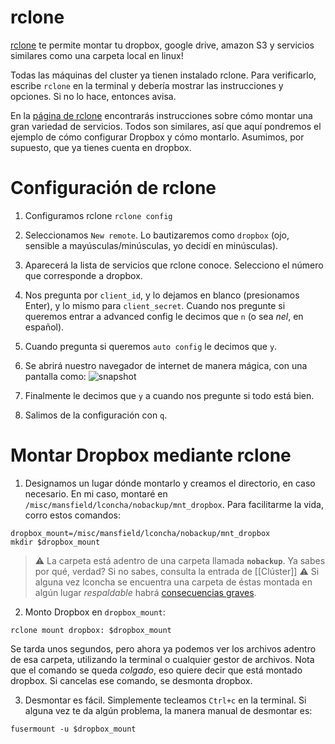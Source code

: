 rclone
======

[rclone](https://rclone.org/) te permite montar tu dropbox, google drive, amazon S3 y servicios similares como una carpeta local en linux!

Todas las máquinas del cluster ya tienen instalado rclone. Para verificarlo, escribe `rclone` en la terminal y debería mostrar las instrucciones y opciones. Si no lo hace, entonces avisa.

En la [página de rclone](https://rclone.org/overview/) encontrarás instrucciones sobre cómo montar una gran variedad de servicios. Todos son similares, así que aquí pondremos el ejemplo de cómo configurar Dropbox y cómo montarlo. Asumimos, por supuesto, que ya tienes cuenta en dropbox.


# Configuración de rclone

1. Configuramos rclone
`rclone config`

2. Seleccionamos `New remote`. Lo bautizaremos como `dropbox` (ojo, sensible a mayúsculas/minúsculas, yo decidí en minúsculas).

3. Aparecerá la lista de servicios que rclone conoce. Selecciono el número que corresponde a dropbox.

4. Nos pregunta por `client_id`, y lo dejamos en blanco (presionamos Enter), y lo mismo para `client_secret`. Cuando nos pregunte si queremos entrar a advanced config le decimos que `n` (o sea _nel_, en español). 

5. Cuando pregunta si queremos `auto config` le decimos que `y`. 

6. Se abrirá nuestro navegador de internet de manera mágica, con una pantalla como:
![snapshot](https://github.com/c13inb/c13inb.github.io/blob/master/images/rclone_dropbox_config.png)


7. Finalmente le decimos que `y` a cuando nos pregunte si todo está bien.

8. Salimos de la configuración con `q`.


# Montar Dropbox mediante rclone

1. Designamos un lugar dónde montarlo y creamos el directorio, en caso necesario. En mi caso, montaré en `/misc/mansfield/lconcha/nobackup/mnt_dropbox`. Para facilitarme la vida, corro estos comandos:
```
dropbox_mount=/misc/mansfield/lconcha/nobackup/mnt_dropbox
mkdir $dropbox_mount

```
>  :warning: La carpeta está adentro de una carpeta llamada **`nobackup`**. Ya sabes por qué, verdad? Si no sabes, consulta la entrada de [[Clúster]]
>  :warning: Si alguna vez lconcha se encuentra una carpeta de éstas montada en algún lugar _respaldable_ habrá [consecuencias graves](https://media.giphy.com/media/ToMjGpIYtgvMP38WTFC/source.gif).


2. Monto Dropbox en `dropbox_mount`:

```
rclone mount dropbox: $dropbox_mount
```
 
Se tarda unos segundos, pero ahora ya podemos ver los archivos adentro de esa carpeta, utilizando la terminal o cualquier gestor de archivos. Nota que el comando se queda _colgado_, eso quiere decir que está montado dropbox. Si cancelas ese comando, se desmonta dropbox.

3. Desmontar es fácil. Simplemente tecleamos `Ctrl+c` en la terminal. Si alguna vez te da algún problema, la manera manual de desmontar es:

```
fusermount -u $dropbox_mount
```
